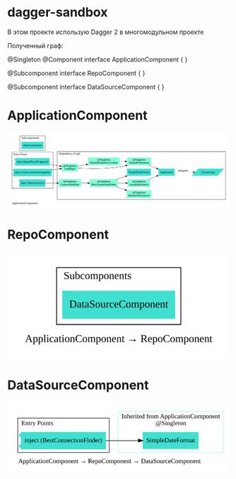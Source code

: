# dagger-sandbox
В этом проекте использую Dagger 2 в многомодульном проекте

Полученный граф: 

@Singleton 
@Component 
interface ApplicationComponent {
} 

@Subcomponent
interface RepoComponent {
}

@Subcomponent
interface DataSourceComponent {
}

# ApplicationComponent
<img src="https://raw.githubusercontent.com/Dorokhovyegor/dagger-sandbox/3d180740273f7f10e292df8c5b10ddf70a50581a/com.dorokhov.testingdagger.di.component.ApplicationComponent.svg">

# RepoComponent
<img src="https://raw.githubusercontent.com/Dorokhovyegor/dagger-sandbox/e2591191537cad0312031ac70ac9015652290a8f/com.dorokhov.repo.di.components.RepoComponent.svg">

# DataSourceComponent
<img src="https://raw.githubusercontent.com/Dorokhovyegor/dagger-sandbox/e2591191537cad0312031ac70ac9015652290a8f/com.dorokhov.datasource.di.components.DataSourceComponent.svg">
